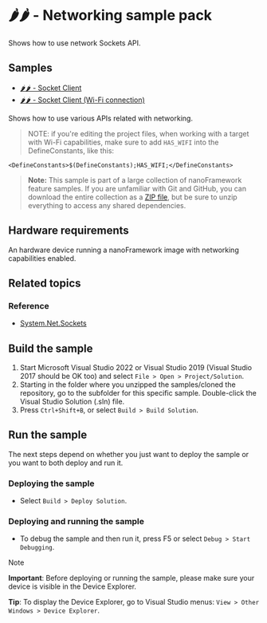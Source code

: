 # 🌶️🌶️ - Networking sample pack

Shows how to use network Sockets API.

## Samples

- [🌶️🌶️ - Socket Client](Socket.Client/)
- [🌶️🌶️ - Socket Client (Wi-Fi connection)](Socket.Client_WiFi/)

Shows how to use various APIs related with networking.

> NOTE: if you're editing the project files, when working with a target with Wi-Fi capabilities, make sure to add `HAS_WIFI` into the DefineConstants, like this:

```text
<DefineConstants>$(DefineConstants);HAS_WIFI;</DefineConstants>
```

> **Note:** This sample is part of a large collection of nanoFramework feature samples.
> If you are unfamiliar with Git and GitHub, you can download the entire collection as a
> [ZIP file](https://github.com/nanoframework/Samples/archive/main.zip), but be
> sure to unzip everything to access any shared dependencies.
<!-- For more info on working with the ZIP file, 
> the samples collection, and GitHub, see [Get the UWP samples from GitHub](https://aka.ms/ovu2uq). 
> For more samples, see the [Samples portal](https://aka.ms/winsamples) on the Windows Dev Center.  -->

## Hardware requirements

An hardware device running a nanoFramework image with networking capabilities enabled.

## Related topics

### Reference

- [System.Net.Sockets](http://docs.nanoframework.net/api/System.Net.Sockets.html)

## Build the sample

1. Start Microsoft Visual Studio 2022 or Visual Studio 2019 (Visual Studio 2017 should be OK too) and select `File > Open > Project/Solution`.
1. Starting in the folder where you unzipped the samples/cloned the repository, go to the subfolder for this specific sample. Double-click the Visual Studio Solution (.sln) file.
1. Press `Ctrl+Shift+B`, or select `Build > Build Solution`.

## Run the sample

The next steps depend on whether you just want to deploy the sample or you want to both deploy and run it.

### Deploying the sample

- Select `Build > Deploy Solution`.

### Deploying and running the sample

- To debug the sample and then run it, press F5 or select `Debug > Start Debugging`.

> [!NOTE]
>
> **Important**: Before deploying or running the sample, please make sure your device is visible in the Device Explorer.
>
> **Tip**: To display the Device Explorer, go to Visual Studio menus: `View > Other Windows > Device Explorer`.
